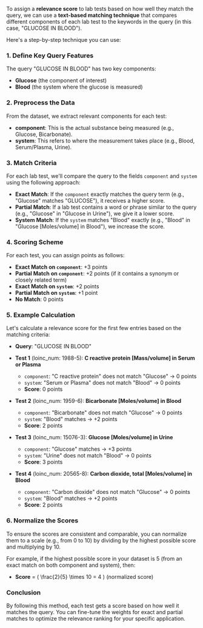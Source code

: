 To assign a **relevance score** to lab tests based on how well they match the query, we can use a **text-based matching technique** that compares different components of each lab test to the keywords in the query (in this case, "GLUCOSE IN BLOOD").

Here's a step-by-step technique you can use:

### 1. **Define Key Query Features**
   The query "GLUCOSE IN BLOOD" has two key components:
   - **Glucose** (the component of interest)
   - **Blood** (the system where the glucose is measured)

### 2. **Preprocess the Data**
   From the dataset, we extract relevant components for each test:
   - **component**: This is the actual substance being measured (e.g., Glucose, Bicarbonate).
   - **system**: This refers to where the measurement takes place (e.g., Blood, Serum/Plasma, Urine).

### 3. **Match Criteria**
   For each lab test, we'll compare the query to the fields `component` and `system` using the following approach:
   - **Exact Match**: If the `component` exactly matches the query term (e.g., "Glucose" matches "GLUCOSE"), it receives a higher score.
   - **Partial Match**: If a lab test contains a word or phrase similar to the query (e.g., "Glucose" in "Glucose in Urine"), we give it a lower score.
   - **System Match**: If the `system` matches "Blood" exactly (e.g., "Blood" in "Glucose [Moles/volume] in Blood"), we increase the score.

### 4. **Scoring Scheme**
   For each test, you can assign points as follows:
   - **Exact Match on `component`**: +3 points
   - **Partial Match on `component`**: +2 points (if it contains a synonym or closely related term)
   - **Exact Match on `system`**: +2 points
   - **Partial Match on `system`**: +1 point
   - **No Match**: 0 points

### 5. **Example Calculation**
   Let's calculate a relevance score for the first few entries based on the matching criteria:

   - **Query**: "GLUCOSE IN BLOOD"
   - **Test 1** (loinc_num: 1988-5): **C reactive protein [Mass/volume] in Serum or Plasma**
     - `component`: "C reactive protein" does not match "Glucose" → 0 points
     - `system`: "Serum or Plasma" does not match "Blood" → 0 points
     - **Score**: 0 points

   - **Test 2** (loinc_num: 1959-6): **Bicarbonate [Moles/volume] in Blood**
     - `component`: "Bicarbonate" does not match "Glucose" → 0 points
     - `system`: "Blood" matches → +2 points
     - **Score**: 2 points

   - **Test 3** (loinc_num: 15076-3): **Glucose [Moles/volume] in Urine**
     - `component`: "Glucose" matches → +3 points
     - `system`: "Urine" does not match "Blood" → 0 points
     - **Score**: 3 points

   - **Test 4** (loinc_num: 20565-8): **Carbon dioxide, total [Moles/volume] in Blood**
     - `component`: "Carbon dioxide" does not match "Glucose" → 0 points
     - `system`: "Blood" matches → +2 points
     - **Score**: 2 points

### 6. **Normalize the Scores**
   To ensure the scores are consistent and comparable, you can normalize them to a scale (e.g., from 0 to 10) by dividing by the highest possible score and multiplying by 10.

For example, if the highest possible score in your dataset is 5 (from an exact match on both component and system), then:
   - **Score** = \( \frac{2}{5} \times 10 = 4 \) (normalized score)

### Conclusion
By following this method, each test gets a score based on how well it matches the query. You can fine-tune the weights for exact and partial matches to optimize the relevance ranking for your specific application.